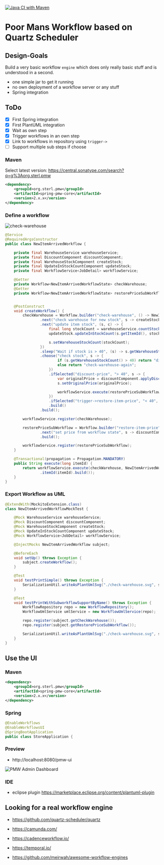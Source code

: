 [![Java CI with Maven](https://github.com/sterlp/pmw/actions/workflows/maven.yml/badge.svg)](https://github.com/sterlp/pmw/actions/workflows/maven.yml)

# Poor Mans Workflow based on Quartz Scheduler

## Design-Goals

Build a very basic workflow `engine` which does only really basic stuff and is understood in a second.

-   one simple jar to get it running
-   no own deployment of a workflow server or any stuff
-   Spring integration

## ToDo

-   [x] First Spring integration
-   [x] First PlantUML integration
-   [x] Wait as own step
-   [x] Trigger workflows in an own step
-   [x] Link to workflows in repository using `trigger->`
-   [ ] Support multiple sub steps if choose

### Maven

Select latest version: https://central.sonatype.com/search?q=g%3Aorg.sterl.pmw

```xml
<dependency>
    <groupId>org.sterl.pmw</groupId>
    <artifactId>spring-pmw-core</artifactId>
    <version>2.x.x</version>
</dependency>
```

### Define a workflow

![check-warehouse](/example/check-warehouse.svg)

```java
@Service
@RequiredArgsConstructor
public class NewItemArrivedWorkflow {

    private final WarehouseService warehouseService;
    private final DiscountComponent discountComponent;
    private final WarehouseStockComponent createStock;
    private final UpdateInStockCountComponent updateStock;
    private final WorkflowService<JobDetail> workflowService;

    @Getter
    private Workflow<NewItemArrivedWorkflowState> checkWarehouse;
    @Getter
    private Workflow<NewItemArrivedWorkflowState> restorePriceSubWorkflow;


    @PostConstruct
    void createWorkflow() {
        checkWarehouse = Workflow.builder("check-warehouse", () -> NewItemArrivedWorkflowState.builder().build())
                .next("check warehouse for new stock", s -> createStock.checkWarehouseForNewStock(s.getItemId()))
                .next("update item stock", (s, c) -> {
                    final long stockCount = warehouseService.countStock(s.getItemId());
                    updateStock.updateInStockCount(s.getItemId(), stockCount);

                    s.setWarehouseStockCount(stockCount);
                })
                .sleep("Wait if stock is > 40", (s) -> s.getWarehouseStockCount() > 40 ? Duration.ofMinutes(2) : Duration.ZERO)
                .choose("check stock", s -> {
                        if (s.getWarehouseStockCount() > 40) return "discount-price";
                        else return "check-warehouse-again";
                    })
                    .ifSelected("discount-price", "> 40", s -> {
                        var originalPrice = discountComponent.applyDiscount(s.getItemId(), s.getWarehouseStockCount());
                        s.setOriginalPrice(originalPrice);

                        workflowService.execute(restorePriceSubWorkflow, s, Duration.ofMinutes(2));
                    })
                    .ifSelected("trigger->restore-item-price", "< 40", s -> this.execute(s.getItemId()))
                    .build()
                .build();

        workflowService.register(checkWarehouse);

        restorePriceSubWorkflow = Workflow.builder("restore-item-price", () -> NewItemArrivedWorkflowState.builder().build())
                .next("set price from workflow state", s -> discountComponent.setPrize(s.getItemId(), s.getOriginalPrice()))
                .build();

        workflowService.register(restorePriceSubWorkflow);
    }

    @Transactional(propagation = Propagation.MANDATORY)
    public String execute(long itemId) {
        return workflowService.execute(checkWarehouse, NewItemArrivedWorkflowState.builder()
                .itemId(itemId).build());
    }
}
```

### Export Workflow as UML

```java
@ExtendWith(MockitoExtension.class)
class NewItemArrivedWorkflowMockTest {

    @Mock WarehouseService warehouseService;
    @Mock DiscountComponent discountComponent;
    @Mock WarehouseStockComponent createStock;
    @Mock UpdateInStockCountComponent updateStock;
    @Mock WorkflowService<JobDetail> workflowService;

    @InjectMocks NewItemArrivedWorkflow subject;

    @BeforeEach
    void setUp() throws Exception {
        subject.createWorkflow();
    }

    @Test
    void testPrintSimple() throws Exception {
        SerializationUtil.writeAsPlantUmlSvg("./check-warehouse.svg", subject.getCheckWarehouse());
    }

    @Test
    void testPrintWithSubworkflowSupportByName() throws Exception {
        WorkflowRepository repo = new WorkflowRepository();
        WorkflowUmlService umlService = new WorkflowUmlService(repo);

        repo.register(subject.getCheckWarehouse());
        repo.register(subject.getRestorePriceSubWorkflow());

        SerializationUtil.writeAsPlantUmlSvg("./check-warehouse.svg", subject.getCheckWarehouse().getName(), umlService);
    }
}
```

## Use the UI

### Maven

```xml
<dependency>
    <groupId>org.sterl.pmw</groupId>
    <artifactId>spring-pmw-core</artifactId>
    <version>2.x.x</version>
</dependency>
```

### Spring

```java
@EnableWorkflows
@EnableWorkflowsUI
@SpringBootApplication
public class StoreApplication {
```

### Preview

-   http://localhost:8080/pmw-ui

![PMW Admin Dashboard](/pmw-admin-dashboard-ui.png)

### IDE

-   eclipse plugin https://marketplace.eclipse.org/content/plantuml-plugin

## Looking for a real workflow engine

-   https://github.com/quartz-scheduler/quartz
-   https://camunda.com/
-   https://cadenceworkflow.io/
-   https://temporal.io/

-   https://github.com/meirwah/awesome-workflow-engines
